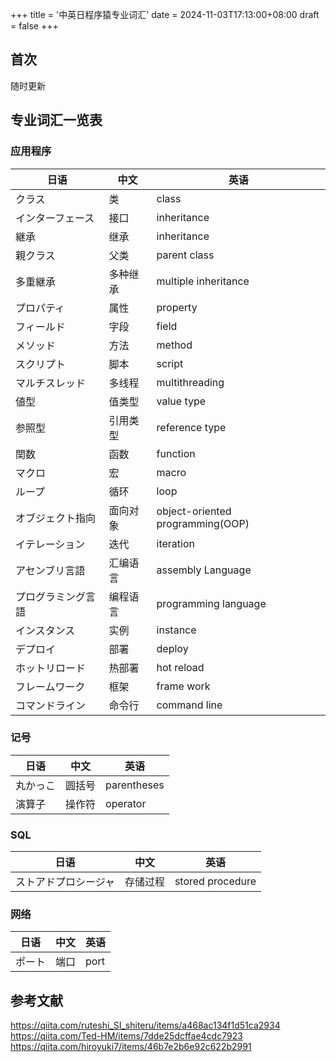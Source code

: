 +++
title = '中英日程序猿专业词汇'
date = 2024-11-03T17:13:00+08:00
draft = false
+++

## 首次

随时更新

## 专业词汇一览表

### 应用程序

| 日语               | 中文     | 英语                             |
| ------------------ | -------- | -------------------------------- |
| クラス             | 类       | class                            |
| インターフェース   | 接口     | inheritance                      |
| 継承               | 继承     | inheritance                      |
| 親クラス           | 父类     | parent class                     |
| 多重継承           | 多种继承 | multiple inheritance             |
| プロパティ         | 属性     | property                         |
| フィールド         | 字段     | field                            |
| メソッド           | 方法     | method                           |
| スクリプト         | 脚本     | script                           |
| マルチスレッド     | 多线程   | multithreading                   |
| 値型               | 值类型   | value type                       |
| 参照型             | 引用类型 | reference type                   |
| 関数               | 函数     | function                         |
| マクロ             | 宏       | macro                            |
| ループ             | 循环     | loop                             |
| オブジェクト指向   | 面向对象 | object-oriented programming(OOP) |
| イテレーション     | 迭代     | iteration                        |
| アセンブリ言語     | 汇编语言 | assembly Language                |
| プログラミング言語 | 编程语言 | programming language             |
| インスタンス       | 实例     | instance                         |
| デプロイ           | 部署     | deploy                           |
| ホットリロード     | 热部署   | hot reload                       |
| フレームワーク     | 框架     | frame work                       |
| コマンドライン     | 命令行   | command line                     |

### 记号

| 日语     | 中文   | 英语        |
| -------- | ------ | ----------- |
| 丸かっこ | 圆括号 | parentheses |
| 演算子   | 操作符 | operator    |

### SQL

| 日语                 | 中文     | 英语             |
| -------------------- | -------- | ---------------- |
| ストアドプロシージャ | 存储过程 | stored procedure |

### 网络

| 日语   | 中文 | 英语 |
| ------ | ---- | ---- |
| ポート | 端口 | port |

## 参考文献

<https://qiita.com/ruteshi_SI_shiteru/items/a468ac134f1d51ca2934>
<https://qiita.com/Ted-HM/items/7dde25dcffae4cdc7923>
<https://qiita.com/hiroyuki7/items/46b7e2b6e92c622b2991>
